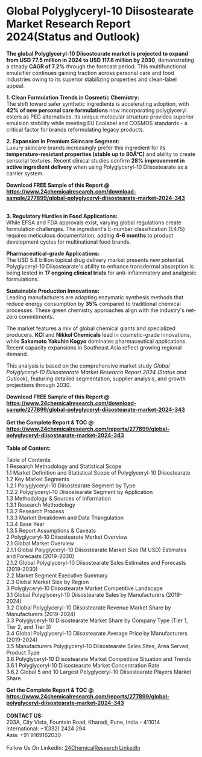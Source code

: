 <h1>Global Polyglyceryl-10 Diisostearate Market Research Report 2024(Status and Outlook)</h1><p><strong>The global Polyglyceryl-10 Diisostearate market is projected to expand from USD 77.5 million in 2024 to USD 117.6 million by 2030</strong>, demonstrating a steady <strong>CAGR of 7.2%</strong> through the forecast period. This multifunctional emulsifier continues gaining traction across personal care and food industries owing to its superior stabilizing properties and clean-label appeal.</p><p><strong>1. Clean Formulation Trends in Cosmetic Chemistry:</strong><br>
The shift toward safer synthetic ingredients is accelerating adoption, with <strong>42% of new personal care formulations</strong> now incorporating polyglyceryl esters as PEG alternatives. Its unique molecular structure provides superior emulsion stability while meeting EU Ecolabel and COSMOS standards - a critical factor for brands reformulating legacy products.</p><p><strong>2. Expansion in Premium Skincare Segment:</strong><br>
Luxury skincare brands increasingly prefer this ingredient for its <strong>temperature-resistant properties (stable up to 80Â°C)</strong> and ability to create sensorial textures. Recent clinical studies confirm <strong>28% improvement in active ingredient delivery</strong> when using Polyglyceryl-10 Diisostearate as a carrier system.</p><div><b>Download FREE Sample of this Report @ 
            <a href="https://www.24chemicalresearch.com/download-sample/277899/global-polyglyceryl-diisostearate-market-2024-343">
            https://www.24chemicalresearch.com/download-sample/277899/global-polyglyceryl-diisostearate-market-2024-343</a></b></div><br><p><strong>3. Regulatory Hurdles in Food Applications:</strong><br>
While EFSA and FDA approvals exist, varying global regulations create formulation challenges. The ingredient's E-number classification (E475) requires meticulous documentation, adding <strong>4-6 months</strong> to product development cycles for multinational food brands.</p><p><strong>Pharmaceutical-grade Applications:</strong><br>
The USD 5.8 billion topical drug delivery market presents new potential. Polyglyceryl-10 Diisostearate's ability to enhance transdermal absorption is being tested in <strong>17 ongoing clinical trials</strong> for anti-inflammatory and analgesic formulations.</p><p><strong>Sustainable Production Innovations:</strong><br>
Leading manufacturers are adopting enzymatic synthesis methods that reduce energy consumption by <strong>35%</strong> compared to traditional chemical processes. These green chemistry approaches align with the industry's net-zero commitments.</p><p>The market features a mix of global chemical giants and specialized producers. <strong>KCI</strong> and <strong>Nikkol Chemicals</strong> lead in cosmetic-grade innovations, while <strong>Sakamoto Yakuhin Kogyo</strong> dominates pharmaceutical applications. Recent capacity expansions in Southeast Asia reflect growing regional demand.</p><p>This analysis is based on the comprehensive market study <em>Global Polyglyceryl-10 Diisostearate Market Research Report 2024 (Status and Outlook)</em>, featuring detailed segmentation, supplier analysis, and growth projections through 2030.</p><div><b>Download FREE Sample of this Report @ 
            <a href="https://www.24chemicalresearch.com/download-sample/277899/global-polyglyceryl-diisostearate-market-2024-343">
            https://www.24chemicalresearch.com/download-sample/277899/global-polyglyceryl-diisostearate-market-2024-343</a></b></div><br><div><b>Get the Complete Report & TOC @ 
            <a href="https://www.24chemicalresearch.com/reports/277899/global-polyglyceryl-diisostearate-market-2024-343">
            https://www.24chemicalresearch.com/reports/277899/global-polyglyceryl-diisostearate-market-2024-343</a></b></div><br>
            <b>Table of Content:</b><p>Table of Contents<br />
1 Research Methodology and Statistical Scope<br />
1.1 Market Definition and Statistical Scope of Polyglyceryl-10 Diisostearate<br />
1.2 Key Market Segments<br />
1.2.1 Polyglyceryl-10 Diisostearate Segment by Type<br />
1.2.2 Polyglyceryl-10 Diisostearate Segment by Application<br />
1.3 Methodology & Sources of Information<br />
1.3.1 Research Methodology<br />
1.3.2 Research Process<br />
1.3.3 Market Breakdown and Data Triangulation<br />
1.3.4 Base Year<br />
1.3.5 Report Assumptions & Caveats<br />
2 Polyglyceryl-10 Diisostearate Market Overview<br />
2.1 Global Market Overview<br />
2.1.1 Global Polyglyceryl-10 Diisostearate Market Size (M USD) Estimates and Forecasts (2019-2030)<br />
2.1.2 Global Polyglyceryl-10 Diisostearate Sales Estimates and Forecasts (2019-2030)<br />
2.2 Market Segment Executive Summary<br />
2.3 Global Market Size by Region<br />
3 Polyglyceryl-10 Diisostearate Market Competitive Landscape<br />
3.1 Global Polyglyceryl-10 Diisostearate Sales by Manufacturers (2019-2024)<br />
3.2 Global Polyglyceryl-10 Diisostearate Revenue Market Share by Manufacturers (2019-2024)<br />
3.3 Polyglyceryl-10 Diisostearate Market Share by Company Type (Tier 1, Tier 2, and Tier 3)<br />
3.4 Global Polyglyceryl-10 Diisostearate Average Price by Manufacturers (2019-2024)<br />
3.5 Manufacturers Polyglyceryl-10 Diisostearate Sales Sites, Area Served, Product Type<br />
3.6 Polyglyceryl-10 Diisostearate Market Competitive Situation and Trends<br />
3.6.1 Polyglyceryl-10 Diisostearate Market Concentration Rate<br />
3.6.2 Global 5 and 10 Largest Polyglyceryl-10 Diisostearate Players Market Share </p><div><b>Get the Complete Report & TOC @ 
            <a href="https://www.24chemicalresearch.com/reports/277899/global-polyglyceryl-diisostearate-market-2024-343">
            https://www.24chemicalresearch.com/reports/277899/global-polyglyceryl-diisostearate-market-2024-343</a></b></div><br><b>CONTACT US:</b><br>
            203A, City Vista, Fountain Road, Kharadi, Pune, India - 411014<br>
            International: +1(332) 2424 294<br>
            Asia: +91 9169162030 <br><br>
            Follow Us On LinkedIn: <a href="https://www.linkedin.com/company/24chemicalresearch/">24ChemicalResearch LinkedIn</a>
